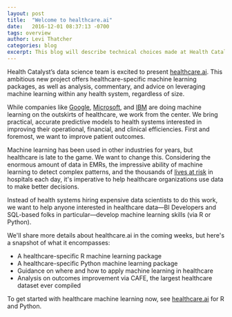 ```yaml
---
layout: post
title:  "Welcome to healthcare.ai"
date:   2016-12-01 08:37:13 -0700
tags: overview
author: Levi Thatcher
categories: blog
excerpt: This blog will describe technical choices made at Health Catalyst
---
```

Health Catalyst’s data science team is excited to present [healthcare.ai](http://healthcare.ai). This ambitious new project offers healthcare-specific machine learning packages, as well as analysis, commentary, and advice on leveraging machine learning within any health system, regardless of size.

While companies like [Google](https://research.google.com/teams/brain/healthcare/), [Microsoft](http://searchhealthit.techtarget.com/opinion/Microsoft-Project-Adam-may-reach-healthcare-specialties), and [IBM](https://www.mskcc.org/about/innovative-collaborations/watson-oncology) are doing machine learning on the outskirts of healthcare, we work from the center. We bring practical, accurate predictive models to health systems interested in improving their operational, financial, and clinical efficiencies. First and foremost, we want to improve patient outcomes.

Machine learning has been used in other industries for years, but healthcare is late to the game. We want to change this. Considering the enormous amount of data in EMRs, the impressive ability of machine learning to detect complex patterns, and the thousands of [lives at risk](http://journals.lww.com/journalpatientsafety/Fulltext/2013/09000/A_New,_Evidence_based_Estimate_of_Patient_Harms.2.aspx) in hospitals each day, it's imperative to help healthcare organizations use data to make better decisions.

Instead of health systems hiring expensive data scientists to do this work, we want to help anyone interested in healthcare data—BI Developers and SQL-based folks in particular—develop machine learning skills (via R or Python).

We'll share more details about healthcare.ai in the coming weeks, but here's a snapshot of what it encompasses:

- A healthcare-specific R machine learning package
- A healthcare-specific Python machine learning package
- Guidance on where and how to apply machine learning in healthcare
- Analysis on outcomes improvement via CAFE, the largest healthcare dataset ever compiled

To get started with healthcare machine learning now, see [healthcare.ai](http://healthcare.ai) for R and Python.